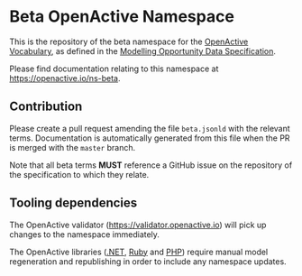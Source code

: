 # Beta OpenActive Namespace
This is the repository of the beta namespace for the [OpenActive Vocabulary](https://www.openactive.io/ns/), as defined in the [Modelling Opportunity Data Specification](https://www.openactive.io/modelling-opportunity-data/).

Please find documentation relating to this namespace at https://openactive.io/ns-beta.

## Contribution

Please create a pull request amending the file `beta.jsonld` with the relevant terms. Documentation is automatically generated from this file when the PR is merged with the `master` branch.

Note that all beta terms **MUST** reference a GitHub issue on the repository of the specification to which they relate.

## Tooling dependencies

The OpenActive validator (https://validator.openactive.io) will pick up changes to the namespace immediately.

The OpenActive libraries ([.NET](https://github.com/openactive/OpenActive.NET), [Ruby](https://github.com/openactive/models-ruby) and [PHP](https://github.com/openactive/models-php)) require manual model regeneration and republishing in order to include any namespace updates.